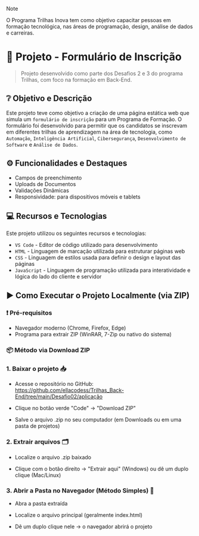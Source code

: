 > [!Note]
> O Programa Trilhas Inova tem como objetivo capacitar pessoas em formação
> tecnológica, nas áreas de programação, design, análise de dados e carreiras.

# 📌 Projeto - Formulário de Inscrição

> Projeto desenvolvido como parte dos Desafios 2 e 3 do programa Trilhas, com foco na formação em Back-End.

## ❔ Objetivo e Descrição

Este projeto teve como objetivo a criação de uma página estática web que simula um `formulário de inscrição` para um Programa de Formação. O formulário foi desenvolvido para permitir que os candidatos se inscrevam em diferentes trilhas de aprendizagem na área de tecnologia, como `Automação`, `Inteligência Artificial`, `Cibersegurança`, `Desenvolvimento de Software` e `Análise de Dados`.


## ⚙️ Funcionalidades e Destaques
- Campos de preenchimento
- Uploads de Documentos
- Validações Dinâmicas
- Responsividade: para dispositivos móveis e tablets


## 💻 Recursos e Tecnologias

Este projeto utilizou os seguintes recursos e tecnologias:

- ```VS Code``` - Editor de código utilizado para desenvolvimento
- ```HTML``` - Linguagem de marcação utilizada para estruturar páginas web
- ```CSS``` - Linguagem de estilos usada para definir o design e layout das páginas
- ```JavaScript``` - Linguagem de programação utilizada para interatividade e lógica do lado do cliente e servidor


## ▶️ Como Executar o Projeto Localmente (via ZIP)

### ❗ Pré-requisitos
- Navegador moderno (Chrome, Firefox, Edge)
- Programa para extrair ZIP (WinRAR, 7-Zip ou nativo do sistema)

### 📦 Método via Download ZIP

### 1. Baixar o projeto 📥
  - Acesse o repositório no GitHub:
    https://github.com/ellacodess/Trilhas_Back-End/tree/main/Desafio02/aplicação

  - Clique no botão verde "Code" → "Download ZIP"
 
  - Salve o arquivo .zip no seu computador (em Downloads ou em uma pasta de projetos)

### 2. Extrair arquivos 🗂️
  - Localize o arquivo .zip baixado

  - Clique com o botão direito → "Extrair aqui" (Windows) ou dê um duplo clique (Mac/Linux)

### 3. Abrir a Pasta no Navegador (Método Simples) 📂
  - Abra a pasta extraída

  - Localize o arquivo principal (geralmente index.html)

  - Dê um duplo clique nele → o navegador abrirá o projeto
